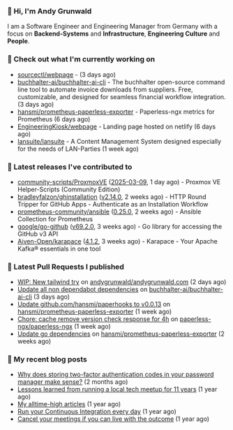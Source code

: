 ### 👋 Hi, I'm Andy Grunwald

I am a Software Engineer and Engineering Manager from Germany with a focus on **Backend-Systems** and **Infrastructure**, **Engineering Culture** and **People**.

### 👷 Check out what I'm currently working on


- [sourcectl/webpage](https://github.com/sourcectl/webpage) -  (3 days ago)
- [buchhalter-ai/buchhalter-ai-cli](https://github.com/buchhalter-ai/buchhalter-ai-cli) - The buchhalter open-source command line tool to automate invoice downloads from suppliers. Free, customizable, and designed for seamless financial workflow integration. (3 days ago)
- [hansmi/prometheus-paperless-exporter](https://github.com/hansmi/prometheus-paperless-exporter) - Paperless-ngx metrics for Prometheus (6 days ago)
- [EngineeringKiosk/webpage](https://github.com/EngineeringKiosk/webpage) - Landing page hosted on netlify (6 days ago)
- [lansuite/lansuite](https://github.com/lansuite/lansuite) - A Content Management System designed especially for the needs of LAN-Parties (1 week ago)

### 🔭 Latest releases I've contributed to


- [community-scripts/ProxmoxVE](https://github.com/community-scripts/ProxmoxVE) ([2025-03-09](https://github.com/community-scripts/ProxmoxVE/releases/tag/2025-03-09), 1 day ago) - Proxmox VE Helper-Scripts (Community Edition) 
- [bradleyfalzon/ghinstallation](https://github.com/bradleyfalzon/ghinstallation) ([v2.14.0](https://github.com/bradleyfalzon/ghinstallation/releases/tag/v2.14.0), 2 weeks ago) - HTTP Round Tripper for GitHub Apps - Authenticate as an Installation Workflow
- [prometheus-community/ansible](https://github.com/prometheus-community/ansible) ([0.25.0](https://github.com/prometheus-community/ansible/releases/tag/0.25.0), 2 weeks ago) - Ansible Collection for Prometheus
- [google/go-github](https://github.com/google/go-github) ([v69.2.0](https://github.com/google/go-github/releases/tag/v69.2.0), 3 weeks ago) - Go library for accessing the GitHub v3 API
- [Aiven-Open/karapace](https://github.com/Aiven-Open/karapace) ([4.1.2](https://github.com/Aiven-Open/karapace/releases/tag/4.1.2), 3 weeks ago) - Karapace - Your Apache Kafka® essentials in one tool

### 🔨 Latest Pull Requests I published


- [WIP: New tailwind try](https://github.com/andygrunwald/andygrunwald.com/pull/371) on [andygrunwald/andygrunwald.com](https://github.com/andygrunwald/andygrunwald.com) (2 days ago)
- [Update all non dependabot dependencies](https://github.com/buchhalter-ai/buchhalter-ai-cli/pull/145) on [buchhalter-ai/buchhalter-ai-cli](https://github.com/buchhalter-ai/buchhalter-ai-cli) (3 days ago)
- [Update github.com/hansmi/paperhooks to v0.0.13](https://github.com/hansmi/prometheus-paperless-exporter/pull/64) on [hansmi/prometheus-paperless-exporter](https://github.com/hansmi/prometheus-paperless-exporter) (1 week ago)
- [Chore: cache remove version check response for 4h](https://github.com/paperless-ngx/paperless-ngx/pull/9229) on [paperless-ngx/paperless-ngx](https://github.com/paperless-ngx/paperless-ngx) (1 week ago)
- [Update go dependencies](https://github.com/hansmi/prometheus-paperless-exporter/pull/59) on [hansmi/prometheus-paperless-exporter](https://github.com/hansmi/prometheus-paperless-exporter) (2 weeks ago)

### 📝 My recent blog posts


- [Why does storing two-factor authentication codes in your password manager make sense?](https://andygrunwald.com/blog/why-does-storing-two-factor-authentication-codes-in-your-password-manager-make-sense/) (2 months ago)
- [Lessons learned from running a local tech meetup for 11 years](https://andygrunwald.com/blog/lessons-learned-from-running-a-local-tech-meetup-for-11-years/) (1 year ago)
- [My alltime-high articles](https://andygrunwald.com/blog/my-all-time-high-articles/) (1 year ago)
- [Run your Continuous Integration every day](https://andygrunwald.com/blog/run-your-continuous-integration-every-day/) (1 year ago)
- [Cancel your meetings if you can live with the outcome](https://andygrunwald.com/blog/cancel-your-meetings-if-you-can-live-with-the-outcome/) (1 year ago)
